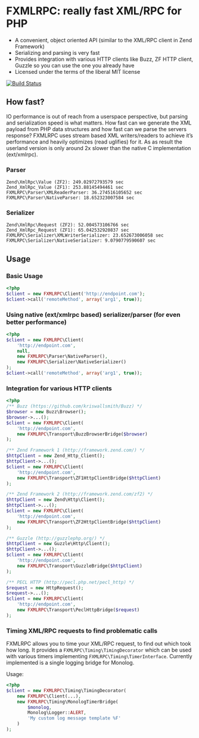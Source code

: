 # FXMLRPC: really fast XML/RPC for PHP

 - A convenient, object oriented API (similar to the XML/RPC client in Zend Framework)
 - Serializing and parsing is very fast
 - Provides integration with various HTTP clients like Buzz, ZF HTTP client, Guzzle so you can use the one you already
   have
 - Licensed under the terms of the liberal MIT license

[![Build Status](https://secure.travis-ci.org/lstrojny/fxmlrpc.png)](http://travis-ci.org/lstrojny/fxmlrpc)


## How fast?

IO performance is out of reach from a userspace perspective, but parsing and
serialization speed is what matters. How fast can we generate the XML payload
from PHP data structures and how fast can we parse the servers response? FXMLRPC
uses stream based XML writers/readers to achieve it’s performance and heavily
optimizes (read uglifies) for it. As as result the userland version is only
around 2x slower than the native C implementation (ext/xmlrpc).


### Parser
```
Zend\XmlRpc\Value (ZF2): 249.02972793579 sec
Zend_XmlRpc_Value (ZF1): 253.88145494461 sec
FXMLRPC\Parser\XMLReaderParser: 36.274516105652 sec
FXMLRPC\Parser\NativeParser: 18.652323007584 sec
```

### Serializer
```
Zend\XmlRpc\Request (ZF2): 52.004573106766 sec
Zend_XmlRpc_Request (ZF1): 65.042532920837 sec
FXMLRPC\Serializer\XMLWriterSerializer: 23.652673006058 sec
FXMLRPC\Serializer\NativeSerializer: 9.0790779590607 sec
```


## Usage

### Basic Usage
```php
<?php
$client = new FXMLRPC\Client('http://endpoint.com');
$client->call('remoteMethod', array('arg1', true));
```

### Using native (ext/xmlrpc based) serializer/parser (for even better performance)
```php
<?php
$client = new FXMLRPC\Client(
    'http://endpoint.com',
    null,
    new FXMLRPC\Parser\NativeParser(),
    new FXMLRPC\Serializer\NativeSerializer()
);
$client->call('remoteMethod', array('arg1', true));
```

### Integration for various HTTP clients
```php
<?php
/** Buzz (https://github.com/kriswallsmith/Buzz) */
$browser = new Buzz\Browser();
$browser->...();
$client = new FXMLRPC\Client(
    'http://endpoint.com',
    new FXMLRPC\Transport\BuzzBrowserBridge($browser)
);

/** Zend Framework 1 (http://framework.zend.com/) */
$httpClient = new Zend_Http_Client();
$httpClient->...();
$client = new FXMLRPC\Client(
    'http://endpoint.com',
    new FXMLRPC\Transport\ZF1HttpClientBridge($httpClient)
);

/** Zend Framework 2 (http://framework.zend.com/zf2) */
$httpClient = new Zend\Http\Client();
$httpClient->...();
$client = new FXMLRPC\Client(
    'http://endpoint.com',
    new FXMLRPC\Transport\ZF2HttpClientBridge($httpClient)
);

/** Guzzle (http://guzzlephp.org/) */
$httpClient = new Guzzle\Http\Client();
$httpClient->...();
$client = new FXMLRPC\Client(
    'http://endpoint.com',
    new FXMLRPC\Transport\GuzzleBridge($httpClient)
);

/** PECL HTTP (http://pecl.php.net/pecl_http) */
$request = new HttpRequest();
$request->...();
$client = new FXMLRPC\Client(
    'http://endpoint.com',
    new FXMLRPC\Transport\PeclHttpBridge($request)
);
```

### Timing XML/RPC requests to find problematic calls
FXMLRPC allows you to time your XML/RPC request, to find out which took how long. It provides a
`FXMLRPC\Timing\TimingDecorator` which can be used with various timers implementing
`FXMLRPC\Timing\TimerInterface`. Currently implemented is a single logging bridge for Monolog.

Usage:
```php
<?php
$client = new FXMLRPC\Timing\TimingDecorator(
    new FXMLRPC\Client(...),
    new FXMLRPC\Timing\MonologTimerBridge(
        $monolog,
        Monolog\Logger::ALERT,
        'My custom log message template %F'
    )
);
```
